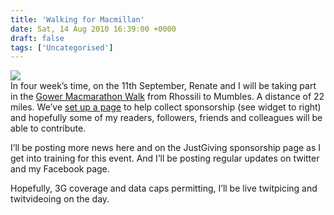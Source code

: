 ```yaml
---
title: 'Walking for Macmillan'
date: Sat, 14 Aug 2010 16:39:00 +0000
draft: false
tags: ['Uncategorised']
---
```


[![](https://blog.cpjobling.net/wp-content/uploads/2016/11/5757b-img_0205.jpg?w=300)](https://blog.cpjobling.net/wp-content/uploads/2016/11/5757b-img_0205.jpg)  
In four week’s time, on the 11th September, Renate and I will be taking part in the [Gower Macmarathon Walk](http://www.macmillan.org.uk/Fundraising/Inyourarea/Wales/South_East_Wales/Local_events/GowerMacmarathon2010.aspx) from Rhossili to Mumbles. A distance of 22 miles. We’ve [set up a page](http://www.justgiving.com/Chris-Jobling) to help collect sponsorship (see widget to right) and hopefully some of my readers, followers, friends and colleagues will be able to contribute.

I’ll be posting more news here and on the JustGiving sponsorship page as I get into training for this event. And I’ll be posting regular updates on twitter and my Facebook page.

Hopefully, 3G coverage and data caps permitting, I’ll be live twitpicing and twitvideoing on the day.